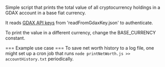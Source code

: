 Simple script that prints the total value of all cryptocurrency holdings in a GDAX account in a base fiat currency.  

It reads [GDAX API keys](https://support.gdax.com/customer/en/portal/articles/2425383-how-can-i-create-an-api-key-for-gdax-) from 'readFromGdaxKey.json' to authenticate.

To print the value in a different currency, change the BASE_CURRENCY constant.

=== Example use case ===
To save net worth history to a log file, one might set up a cron job that runs ```node printNetWorth.js >> accountHistory.txt``` periodically.
 